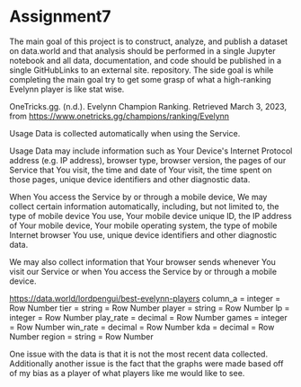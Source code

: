 # Assignment7
The main goal of this project is to construct, analyze, and publish a dataset on data.world and that analysis should be performed in a single Jupyter notebook and all data, documentation, and code should be published in a single GitHubLinks to an external site. repository. The side goal is while completing the main goal try to get some grasp of what a high-ranking Evelynn player is like stat wise.

OneTricks.gg. (n.d.). Evelynn Champion Ranking. Retrieved March 3, 2023, from https://www.onetricks.gg/champions/ranking/Evelynn

Usage Data is collected automatically when using the Service.

Usage Data may include information such as Your Device's Internet Protocol address (e.g. IP address), browser type, browser version, the pages of our Service that You visit, the time and date of Your visit, the time spent on those pages, unique device identifiers and other diagnostic data.

When You access the Service by or through a mobile device, We may collect certain information automatically, including, but not limited to, the type of mobile device You use, Your mobile device unique ID, the IP address of Your mobile device, Your mobile operating system, the type of mobile Internet browser You use, unique device identifiers and other diagnostic data.

We may also collect information that Your browser sends whenever You visit our Service or when You access the Service by or through a mobile device.

https://data.world/lordpengui/best-evelynn-players
column_a = integer = Row Number
tier = string = Row Number
player = string = Row Number
lp = integer = Row Number
play_rate = decimal = Row Number
games = integer = Row Number
win_rate = decimal = Row Number
kda = decimal = Row Number
region = string = Row Number

One issue with the data is that it is not the most recent data collected. Additionally another issue is the fact that the graphs were made based off of my bias as a player of what players like me would like to see.
